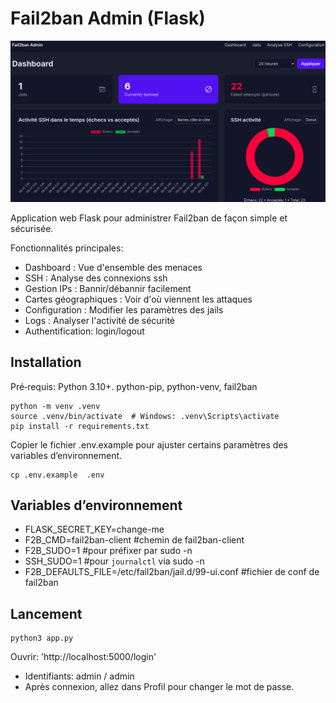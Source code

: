 # Fail2ban Admin (Flask)
![fail2ban](./1-fail2ban-flask.png)

Application web Flask pour administrer Fail2ban de façon simple et sécurisée.

Fonctionnalités principales:
- Dashboard : Vue d'ensemble des menaces
- SSH : Analyse des connexions ssh
- Gestion IPs : Bannir/débannir facilement
- Cartes géographiques : Voir d'où viennent les attaques
- Configuration : Modifier les paramètres des jails
- Logs : Analyser l'activité de sécurité
- Authentification: login/logout


## Installation 
Pré‑requis: Python 3.10+.
python-pip, python-venv, fail2ban 

```
python -m venv .venv
source .venv/bin/activate  # Windows: .venv\Scripts\activate
pip install -r requirements.txt
```

Copier le fichier .env.example pour ajuster certains paramètres des variables d’environnement.

```
cp .env.example  .env
```

## Variables d’environnement
- FLASK_SECRET_KEY=change-me
- F2B_CMD=fail2ban-client    #chemin de fail2ban-client
- F2B_SUDO=1                 #pour préfixer par sudo -n
- SSH_SUDO=1                 #pour `journalctl` via sudo -n
- F2B_DEFAULTS_FILE=/etc/fail2ban/jail.d/99-ui.conf   #fichier de conf de fail2ban


## Lancement
```
python3 app.py
```

Ouvrir: 'http://localhost:5000/login'
- Identifiants: admin / admin
- Après connexion, allez dans Profil pour changer le mot de passe.




